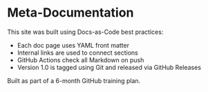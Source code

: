 # Meta-Documentation

This site was built using Docs-as-Code best practices:

- Each doc page uses YAML front matter
- Internal links are used to connect sections
- GitHub Actions check all Markdown on push
- Version 1.0 is tagged using Git and released via GitHub Releases

Built as part of a 6-month GitHub training plan.
